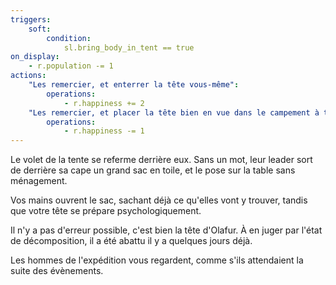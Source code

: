 ```yaml
---
triggers:
    soft:
        condition:
            sl.bring_body_in_tent == true
on_display:
    - r.population -= 1
actions:
    "Les remercier, et enterrer la tête vous-même":
        operations:
            - r.happiness += 2
    "Les remercier, et placer la tête bien en vue dans le campement à titre d'exemple":
        operations:
            - r.happiness -= 1
---
```


Le volet de la tente se referme derrière eux. Sans un mot, leur leader sort de derrière sa cape un grand sac en toile, et le pose sur la table sans ménagement.

Vos mains ouvrent le sac, sachant déjà ce qu'elles vont y trouver, tandis que votre tête se prépare psychologiquement.

Il n'y a pas d'erreur possible, c'est bien la tête d'Olafur. À en juger par l'état de décomposition, il a été abattu il y a quelques jours déjà.

Les hommes de l'expédition vous regardent, comme s'ils attendaient la suite des évènements.

